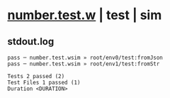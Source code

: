 # [number.test.w](../../../../../../examples/tests/sdk_tests/std/number.test.w) | test | sim

## stdout.log
```log
pass ─ number.test.wsim » root/env0/test:fromJson
pass ─ number.test.wsim » root/env1/test:fromStr 
 
Tests 2 passed (2)
Test Files 1 passed (1)
Duration <DURATION>
```

